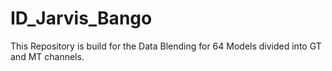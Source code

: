 # ID_Jarvis_Bango
This Repository is build for the Data Blending for 64 Models divided into GT and MT channels.
